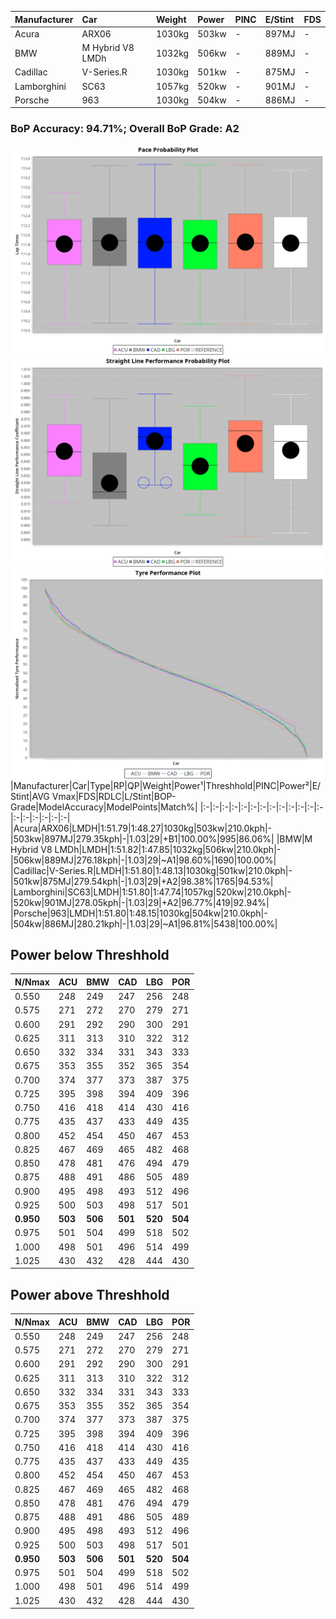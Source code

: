 |Manufacturer|Car|Weight|Power|PINC|E/Stint|FDS|
|:-|:-|:-|:-|:-|:-|:-|
|Acura|ARX06|1030kg|503kw|-|897MJ|-|
|BMW|M Hybrid V8 LMDh|1032kg|506kw|-|889MJ|-|
|Cadillac|V-Series.R|1030kg|501kw|-|875MJ|-|
|Lamborghini|SC63|1057kg|520kw|-|901MJ|-|
|Porsche|963|1030kg|504kw|-|886MJ|-|

### BoP Accuracy: 94.71%; Overall BoP Grade: A2
![PACECHART](./IMG/AUTO.png)
![STRAIGHTLINEPERFORMANCECHART](./IMG/AUTO_sp.png)
![TYREPERFORMANCECHART](./IMG/AUTO_tw.png)
|Manufacturer|Car|Type|RP|QP|Weight|Power¹|Threshhold|PINC|Power²|E/Stint|AVG Vmax|FDS|RDLC|L/Stint|BOP-Grade|ModelAccuracy|ModelPoints|Match%|
|:-|:-|:-|:-|:-|:-|:-|:-|:-|:-|:-|:-|:-|:-|:-|:-|:-|:-|:-|
|Acura|ARX06|LMDH|1:51.79|1:48.27|1030kg|503kw|210.0kph|-|503kw|897MJ|279.35kph|-|1.03|29|+B1|100.00%|995|86.06%|
|BMW|M Hybrid V8 LMDh|LMDH|1:51.82|1:47.85|1032kg|506kw|210.0kph|-|506kw|889MJ|276.18kph|-|1.03|29|~A1|98.60%|1690|100.00%|
|Cadillac|V-Series.R|LMDH|1:51.80|1:48.13|1030kg|501kw|210.0kph|-|501kw|875MJ|279.54kph|-|1.03|29|+A2|98.38%|1765|94.53%|
|Lamborghini|SC63|LMDH|1:51.80|1:47.74|1057kg|520kw|210.0kph|-|520kw|901MJ|278.05kph|-|1.03|29|+A2|96.77%|419|92.94%|
|Porsche|963|LMDH|1:51.80|1:48.15|1030kg|504kw|210.0kph|-|504kw|886MJ|280.21kph|-|1.03|29|~A1|96.81%|5438|100.00%|

## Power below Threshhold
|N/Nmax|ACU|BMW|CAD|LBG|POR|
|:-|:-|:-|:-|:-|:-|
|0.550|248|249|247|256|248|
|0.575|271|272|270|279|271|
|0.600|291|292|290|300|291|
|0.625|311|313|310|322|312|
|0.650|332|334|331|343|333|
|0.675|353|355|352|365|354|
|0.700|374|377|373|387|375|
|0.725|395|398|394|409|396|
|0.750|416|418|414|430|416|
|0.775|435|437|433|449|435|
|0.800|452|454|450|467|453|
|0.825|467|469|465|482|468|
|0.850|478|481|476|494|479|
|0.875|488|491|486|505|489|
|0.900|495|498|493|512|496|
|0.925|500|503|498|517|501|
|**0.950**|**503**|**506**|**501**|**520**|**504**|
|0.975|501|504|499|518|502|
|1.000|498|501|496|514|499|
|1.025|430|432|428|444|430|

## Power above Threshhold
|N/Nmax|ACU|BMW|CAD|LBG|POR|
|:-|:-|:-|:-|:-|:-|
|0.550|248|249|247|256|248|
|0.575|271|272|270|279|271|
|0.600|291|292|290|300|291|
|0.625|311|313|310|322|312|
|0.650|332|334|331|343|333|
|0.675|353|355|352|365|354|
|0.700|374|377|373|387|375|
|0.725|395|398|394|409|396|
|0.750|416|418|414|430|416|
|0.775|435|437|433|449|435|
|0.800|452|454|450|467|453|
|0.825|467|469|465|482|468|
|0.850|478|481|476|494|479|
|0.875|488|491|486|505|489|
|0.900|495|498|493|512|496|
|0.925|500|503|498|517|501|
|**0.950**|**503**|**506**|**501**|**520**|**504**|
|0.975|501|504|499|518|502|
|1.000|498|501|496|514|499|
|1.025|430|432|428|444|430|
